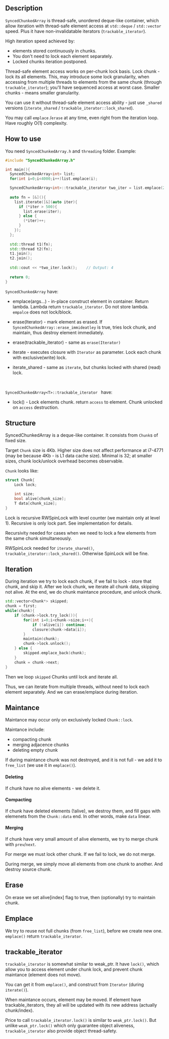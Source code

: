 ## Description

`SyncedChunkedArray` is thread-safe, unordered deque-like container, which allow iteration with thread-safe element access at `std::deque` / `std::vector` speed. Plus it have non-invalidatable iterators (`trackable_iterator`).

High iteration speed achieved by:

- elements stored continuously in chunks.
- You don't need to lock each element separately.
- Locked chunks iteration postponed.

Thread-safe element access works on per-chunk lock basis. Lock chunk - lock its all elements. This, may introduce some lock granularity, when accessing from multiple threads to elements from the same chunk (through `trackable_iterator`); you'll have sequenced access at worst case. Smaller chunks - means smaller granularity.

You can use it without thread-safe element access ability - just use `_shared` versions (`iterate_shared` / `trackable_iterator::lock_shared`).

You may call `emplace` /`erase` at any time, even right from the iteration loop. Have roughly O(1) complexity.

## How to use

You need `SyncedChunkedArray.h` and `threading` folder.
Example:

```C++
#include "SyncedChunkedArray.h"

int main(){
  SyncedChunkedArray<int> list;
  for(int i=0;i<4000;i++)list.emplace(i);

  SyncedChunkedArray<int>::trackable_iterator two_iter = list.emplace(2)();
  
  auto fn = [&](){
    list.iterate([&](auto iter){
      if (*iter > 500){
        list.erase(iter);
      } else {
        (*iter)++;
      }
    });
  };
  
  std::thread t1(fn);
  std::thread t2(fn);
  t1.join();
  t2.join();
  
  std::cout << *two_iter.lock();    // Output: 4
  
  return 0;
}
```

`SyncedChunkedArray` have:

* emplace(args...)  - in-place construct element in container. Return lambda. Lambda return `trackable_iterator`. Do not store lambda. `empalce` does not lock/block.

* erase(Iterator) - mark element as erased. If `SyncedChunkedArray::erase_immideatley` is true, tries lock chunk, and maintain, thus destroy element immediately.

* erase(trackable_iterator) - same as `erase(Iterator)`

* iterate - executes closure with `Iterator` as parameter. Lock each chunk with exclusive(write) lock.

* iterate_shared - same as `iterate`, but chunks locked with shared (read) lock.

  ​

`SyncedChunkedArray<T>::trackable_iterator ` have:

* lock() - Lock elements chunk. return `access` to element. Chunk unlocked on `access` destruction.

## Structure

SyncedChunkedArray is a deque-like container. It consists from `Chunk`s of fixed size. 

Target `Chunk` size is 4Kb. Higher size does not affect performance at i7-4771 (may be because 4Kb - is L1 data cache size). Minimal is 32; at smaller sizes, chunk lock/unlock overhead becomes observable.

 `Chunk` looks like:

```C++
struct Chunk{
    Lock lock;

    int size;
    bool alive[chunk_size];
    T data[chunk_size];    
}
```

Lock is recursive RWSpinLock with level counter (we maintain only at level 1). Recursive is only lock part. See implementation for details.

Recursivity needed for cases when we need to lock a few elements from the same chunk simultaneously.

RWSpinLock needed for `iterate_shared()`,  `trackable_iterator::lock_shared()`. Otherwise SpinLock will be fine.

## Iteration

During iteration we try to lock each chunk, if we fail to lock - store that chunk, and skip it.
After we lock chunk, we iterate all chunk data, skipping not alive. At the end, we do chunk maintance procedure, and unlock chunk.

```C++
std::vector<Chunk*> skipped;
chunk = first;
while(chunk){
    if (chunk->lock.try_lock()){
        for(int i=0;i<chunk->size;i++){
            if (!alive[i]) continue;
            closure(chunk->data[i]);
        }
        maintain(chunk);
        chunk->lock.unlock();
    } else {
        skipped.emplace_back(chunk);
    }
    chunk = chunk->next;
}
```

Then we loop `skipped` Chunks until lock and iterate all.

Thus, we can iterate from multiple threads, without need to lock each element separately. And we can erase/emplace during iteration.

## Maintance

Maintance may occur only on exclusively locked `Chunk::lock`.

Maintance include:

 * compacting chunk
 * merging adjacence chunks
 * deleting empty chunk

If during maintance chunk was not destroyed, and it is not full - we add it to `free_list` (we use it in `emplace()`).

#### Deleting

If chunk have no alive elements - we delete it.

#### Compacting

If chunk have deleted elements (!alive), we destroy them, and fill gaps with elemenets from the `Chunk::data` end. In other words, make `data` linear.

#### Merging

If chunk have very small amount of alive elements, we try to merge chunk with `prev`/`next`.

For merge we must lock other chunk. If we fail to lock, we do not merge.

During merge, we simply move all elements from one chunk to another. And destroy source chunk.


## Erase

On erase we set alive[index] flag to true, then (optionally) try to maintain chunk.

## Emplace

We try to reuse not full chunks (from `free_list`), before we create new one. `emplace()` return `trackable_iterator`.


## trackable_iterator

`trackable_iterator` is somewhat similar to weak_ptr. It have `lock()`, which allow you to access element under chunk lock, and prevent chunk maintance (element does not move).

You can get it from `emplace()`, and construct from `Iterator` (during `iterate()`).

When maintance occurs, element may be moved. If element have trackable_iterators, they all will be updated with its new address (actually chunk/index).

Price to call `trackable_iterator.lock()` is similar to `weak_ptr.lock()`. But unlike `weak_ptr.lock()` which only guarantee object aliveness, `trackable_iterator` also provide object thread-safety.